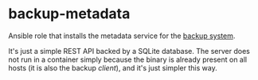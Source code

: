 backup-metadata
===

Ansible role that installs the metadata service for the [backup
system](https://git.autistici.org/ai3/tools/tabacco).

It's just a simple REST API backed by a SQLite database. The server
does not run in a container simply because the binary is already
present on all hosts (it is also the backup *client*), and it's just
simpler this way.
